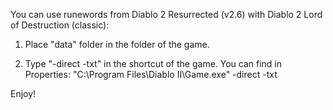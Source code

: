 You can use runewords from Diablo 2 Resurrected (v2.6) with Diablo 2 Lord of Destruction (classic):

1. Place "data" folder in the folder of the game.

2. Type "-direct -txt" in the shortcut of the game. You can find in Properties:
"C:\Program Files\Diablo II\Game.exe" -direct -txt

Enjoy!
